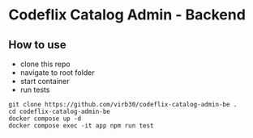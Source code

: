 # Codeflix Catalog Admin - Backend

## How to use

* clone this repo
* navigate to root folder
* start container
* run tests

```console
git clone https://github.com/virb30/codeflix-catalog-admin-be .
cd codeflix-catalog-admin-be
docker compose up -d
docker compose exec -it app npm run test
``` 
